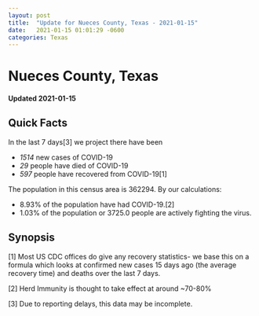 ```yaml
---
layout: post
title:  "Update for Nueces County, Texas - 2021-01-15"
date:   2021-01-15 01:01:29 -0600
categories: Texas
---
```


# Nueces County, Texas
#### Updated 2021-01-15

## Quick Facts

In the last 7 days[3] we project there have been
- *1514* new cases of COVID-19
- *29* people have died of COVID-19
- *597* people have recovered from COVID-19[1]

The population in this census area is 362294. By our calculations:
- 8.93% of the population have had COVID-19.[2]
- 1.03% of the population or 3725.0 people are actively fighting the virus.

## Synopsis




[1] Most US CDC offices do give any recovery statistics- we base this on a formula which looks at confirmed new cases
15 days ago (the average recovery time) and deaths over the last 7 days.

[2] Herd Immunity is thought to take effect at around ~70-80%

[3] Due to reporting delays, this data may be incomplete.
 
    